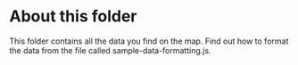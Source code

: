# About this folder

This folder contains all the data you find on the map. Find out how to format the data from the file called sample-data-formatting.js. 